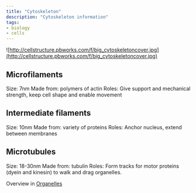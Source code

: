 ```yaml
---
title: "Cytoskeleton"
description: "Cytoskeleton information"
tags:
- biology
- cells
---
```


![http://cellstructure.pbworks.com/f/big_cytoskeletoncover.jpg](http://cellstructure.pbworks.com/f/big_cytoskeletoncover.jpg)

## Microfilaments

Size: 7nm
Made from: polymers of actin
Roles: Give support and mechanical strength, keep cell shape and enable movement

## Intermediate filaments

Size: 10nm
Made from: variety of proteins
Roles: Anchor nucleus, extend between membranes

## Microtubules
Size: 18-30nm
Made from: tubulin
Roles: Form tracks for motor proteins (dyein and kinesin) to walk and drag organelles.


Overview in [Organelles](Organelles.md)

‎‎
